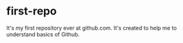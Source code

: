 # first-repo
It's my first repository ever at github.com. It's created to help me to understand basics of Github.
